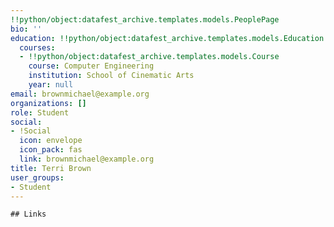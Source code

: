 ```yaml
---
!!python/object:datafest_archive.templates.models.PeoplePage
bio: ''
education: !!python/object:datafest_archive.templates.models.Education
  courses:
  - !!python/object:datafest_archive.templates.models.Course
    course: Computer Engineering
    institution: School of Cinematic Arts
    year: null
email: brownmichael@example.org
organizations: []
role: Student
social:
- !Social
  icon: envelope
  icon_pack: fas
  link: brownmichael@example.org
title: Terri Brown
user_groups:
- Student
---
```


    ## Links
    